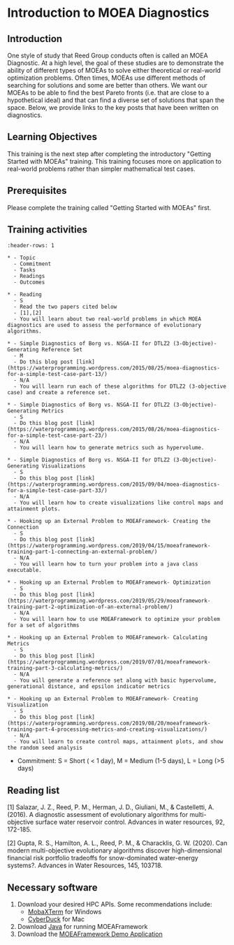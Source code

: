 # Introduction to MOEA Diagnostics

## Introduction

One style of study that Reed Group conducts often is called an MOEA Diagnostic. At a high level, the goal of these studies are to demonstrate the ability of different types of MOEAs to solve either theoretical or real-world optimization problems. Often times, MOEAs use different methods of searching for solutions and some are better than others. We want our MOEAs to be able to find the best Pareto fronts (i.e. that are close to a hypothetical ideal) and that can find a diverse set of solutions that span the space. Below, we provide links to the key posts that have been written on diagnostics. 


## Learning Objectives

This training is the next step after completing the introductory "Getting Started with MOEAs" training. This training focuses more on application to real-world problems rather than simpler mathematical test cases.  

## Prerequisites
Please complete the training called "Getting Started with MOEAs" first. 


## Training activities

```{list-table} Synthetic Weather Generation Reading
:header-rows: 1

* - Topic
  - Commitment
  - Tasks
  - Readings
  - Outcomes

* - Reading
  - S
  - Read the two papers cited below 
  - [1],[2]
  - You will learn about two real-world problems in which MOEA diagnostics are used to assess the performance of evolutionary algorithms.  

* - Simple Diagnostics of Borg vs. NSGA-II for DTLZ2 (3-Objective)- Generating Reference Set
  - M
  - Do this blog post [link](https://waterprogramming.wordpress.com/2015/08/25/moea-diagnostics-for-a-simple-test-case-part-13/) 
  - N/A
  - You will learn run each of these algorithms for DTLZ2 (3-objective case) and create a reference set. 

* - Simple Diagnostics of Borg vs. NSGA-II for DTLZ2 (3-Objective)- Generating Metrics
  - S
  - Do this blog post [link](https://waterprogramming.wordpress.com/2015/08/26/moea-diagnostics-for-a-simple-test-case-part-23/) 
  - N/A
  - You will learn how to generate metrics such as hypervolume. 

* - Simple Diagnostics of Borg vs. NSGA-II for DTLZ2 (3-Objective)- Generating Visualizations
  - S
  - Do this blog post [link](https://waterprogramming.wordpress.com/2015/09/04/moea-diagnostics-for-a-simple-test-case-part-33/) 
  - N/A
  - You will learn how to create visualizations like control maps and attainment plots.

* - Hooking up an External Problem to MOEAFramework- Creating the Connection
  - S
  - Do this blog post [link](https://waterprogramming.wordpress.com/2019/04/15/moeaframework-training-part-1-connecting-an-external-problem/) 
  - N/A
  - You will learn how to turn your problem into a java class executable.  

* - Hooking up an External Problem to MOEAFramework- Optimization
  - S
  - Do this blog post [link](https://waterprogramming.wordpress.com/2019/05/29/moeaframework-training-part-2-optimization-of-an-external-problem/) 
  - N/A
  - You will learn how to use MOEAFramework to optimize your problem for a set of algorithms

* - Hooking up an External Problem to MOEAFramework- Calculating Metrics
  - S
  - Do this blog post [link](https://waterprogramming.wordpress.com/2019/07/01/moeaframework-training-part-3-calculating-metrics/) 
  - N/A 
  - You will generate a reference set along with basic hypervolume, generational distance, and epsilon indicator metrics  

* - Hooking up an External Problem to MOEAFramework- Creating Visualization
  - S
  - Do this blog post [link](https://waterprogramming.wordpress.com/2019/08/20/moeaframework-training-part-4-processing-metrics-and-creating-visualizations/) 
  - N/A 
  - You will learn to create control maps, attainment plots, and show the random seed analysis  

```

* Commitment: S = Short ( < 1 day), M = Medium (1-5 days), L = Long (>5 days)


## Reading list
\[1]  Salazar, J. Z., Reed, P. M., Herman, J. D., Giuliani, M., & Castelletti, A. (2016). A diagnostic assessment of evolutionary algorithms for multi-objective surface water reservoir control. Advances in water resources, 92, 172-185.

\[2] Gupta, R. S., Hamilton, A. L., Reed, P. M., & Characklis, G. W. (2020). Can modern multi-objective evolutionary algorithms discover high-dimensional financial risk portfolio tradeoffs for snow-dominated water-energy systems?. Advances in Water Resources, 145, 103718.



## Necessary software
1. Download your desired HPC APIs. Some recommendations include:
    - [MobaXTerm](https://mobaxterm.mobatek.net/download.html)  for Windows
    - [CyberDuck](https://cyberduck.io/) for Mac
2. Download [Java](https://www.java.com/en/download/manual.jsp) for running MOEAFramework
3. Download the [MOEAFramework Demo Application](http://moeaframework.org/downloads.html)

